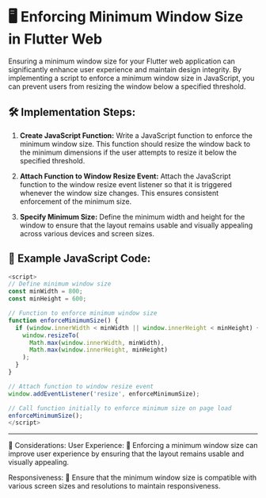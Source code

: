 # 🖥️ Enforcing Minimum Window Size in Flutter Web

Ensuring a minimum window size for your Flutter web application can significantly enhance user experience and maintain design integrity. By implementing a script to enforce a minimum window size in JavaScript, you can prevent users from resizing the window below a specified threshold.

## 🛠️ Implementation Steps:

1. **Create JavaScript Function:**
   Write a JavaScript function to enforce the minimum window size. This function should resize the window back to the minimum dimensions if the user attempts to resize it below the specified threshold.

2. **Attach Function to Window Resize Event:**
   Attach the JavaScript function to the window resize event listener so that it is triggered whenever the window size changes. This ensures consistent enforcement of the minimum size.

3. **Specify Minimum Size:**
   Define the minimum width and height for the window to ensure that the layout remains usable and visually appealing across various devices and screen sizes.

## 📝 Example JavaScript Code:

```javascript
<script>
// Define minimum window size
const minWidth = 800;
const minHeight = 600;

// Function to enforce minimum window size
function enforceMinimumSize() {
  if (window.innerWidth < minWidth || window.innerHeight < minHeight) {
    window.resizeTo(
      Math.max(window.innerWidth, minWidth),
      Math.max(window.innerHeight, minHeight)
    );
  }
}

// Attach function to window resize event
window.addEventListener('resize', enforceMinimumSize);

// Call function initially to enforce minimum size on page load
enforceMinimumSize();
</script>
```
---

🤔 Considerations:
User Experience: 🌟 Enforcing a minimum window size can improve user experience by ensuring that the layout remains usable and visually appealing.

Responsiveness: 📱 Ensure that the minimum window size is compatible with various screen sizes and resolutions to maintain responsiveness.
